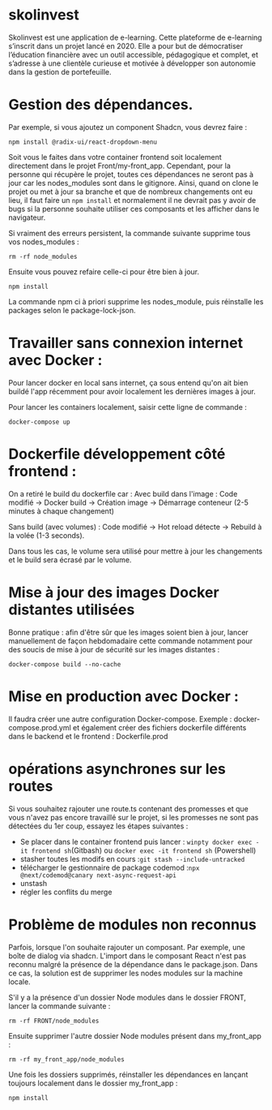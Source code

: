 # skolinvest
Skolinvest est une application de e-learning. Cette plateforme de e-learning s’inscrit dans un projet lancé en 2020. Elle a  pour but de démocratiser l’éducation financière avec un outil accessible, pédagogique et complet, et s’adresse à une clientèle curieuse et motivée à développer son autonomie dans la gestion de portefeuille.

# Gestion des dépendances. 
Par exemple, si vous ajoutez un component Shadcn, vous devrez faire : 
```
npm install @radix-ui/react-dropdown-menu
```
Soit vous le faites dans votre container frontend soit localement directement dans le projet Front/my-front_app. Cependant, pour la personne qui récupère le projet, toutes ces dépendances ne seront pas à jour car les nodes_modules sont dans le gitignore. Ainsi, quand on clone le projet ou met à jour sa branche et que de nombreux changements ont eu lieu, il faut faire un ```npm install``` et normalement il ne devrait pas y avoir de bugs si la personne souhaite utiliser ces composants et les afficher dans le navigateur.

Si vraiment des erreurs persistent, la commande suivante supprime tous vos nodes_modules : 
```
rm -rf node_modules
```  
Ensuite vous pouvez refaire celle-ci pour être bien à jour.  
```
npm install
``` 

La commande npm ci à priori supprime les nodes_module, puis réinstalle les packages selon le package-lock-json.

# Travailler sans connexion internet avec Docker :
Pour lancer docker en local sans internet, ça sous entend qu'on ait bien buildé l'app récemment pour
avoir localement les dernières images à jour. 

Pour lancer les containers localement, saisir cette ligne de commande  : 
```
docker-compose up
```

# Dockerfile développement côté frontend :
On a retiré le build du dockerfile car :
Avec build dans l'image : Code modifié → Docker build → Création image → Démarrage conteneur (2-5 minutes à chaque changement)

Sans build (avec volumes) : Code modifié → Hot reload détecte → Rebuild à la volée (1-3 seconds). 

Dans tous les cas, le volume sera utilisé pour mettre à jour les changements et le build sera écrasé par le volume. 

# Mise à jour des images Docker distantes utilisées
Bonne pratique : afin d'être sûr que les images soient bien à jour, lancer manuellement de façon hebdomadaire cette commande notamment pour des soucis de mise à jour de sécurité sur les images distantes : 
```
docker-compose build --no-cache
```

# Mise en production avec Docker :
Il faudra créer une autre configuration Docker-compose. Exemple : docker-compose.prod.yml et également créer des fichiers dockerfile différents dans le backend et le frontend : Dockerfile.prod


# opérations asynchrones sur les routes
Si vous souhaitez rajouter une route.ts contenant des promesses et que vous n'avez pas encore travaillé sur le projet, si les promesses ne sont pas détectées du 1er coup, essayez les étapes suivantes :
- Se placer dans le container frontend puis lancer :
```winpty docker exec -it frontend sh```(Gitbash)
ou
```docker exec -it frontend sh``` (Powershell)
- stasher toutes les modifs en cours :```git stash --include-untracked```
- télécharger le gestionnaire de package codemod :```npx @next/codemod@canary next-async-request-api```
- unstash 
- régler les conflits du merge

# Problème de modules non reconnus 
Parfois, lorsque l'on souhaite rajouter un composant. Par exemple, une boîte de dialog via shadcn. L'import dans le composant React n'est pas reconnu malgré la présence de la dépendance dans le package.json. Dans ce cas, la solution est de supprimer les nodes modules sur la machine locale. 

S'il y a la présence d'un dossier Node modules dans le dossier FRONT, lancer la commande suivante :
```
rm -rf FRONT/node_modules
```
Ensuite supprimer l'autre dossier Node modules présent dans my_front_app : 
```
rm -rf my_front_app/node_modules
```

Une fois les dossiers supprimés, réinstaller les dépendances en lançant toujours localement dans le dossier my_front_app :
```
npm install
```

